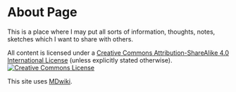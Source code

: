 # About Page

This is a place where I may put all sorts of information, thoughts, notes, sketches which I want to share with others.

All content is licensed under a <a rel="license" href="http://creativecommons.org/licenses/by-sa/4.0/">Creative Commons Attribution-ShareAlike 4.0 International License</a>  (unless explicitly stated otherwise). 
<a rel="license" href="http://creativecommons.org/licenses/by-sa/4.0/"><img alt="Creative Commons License" style="border-width:0" src="https://i.creativecommons.org/l/by-sa/4.0/88x31.png" /></a>

This site uses [MDwiki](http://www.mdwiki.info).